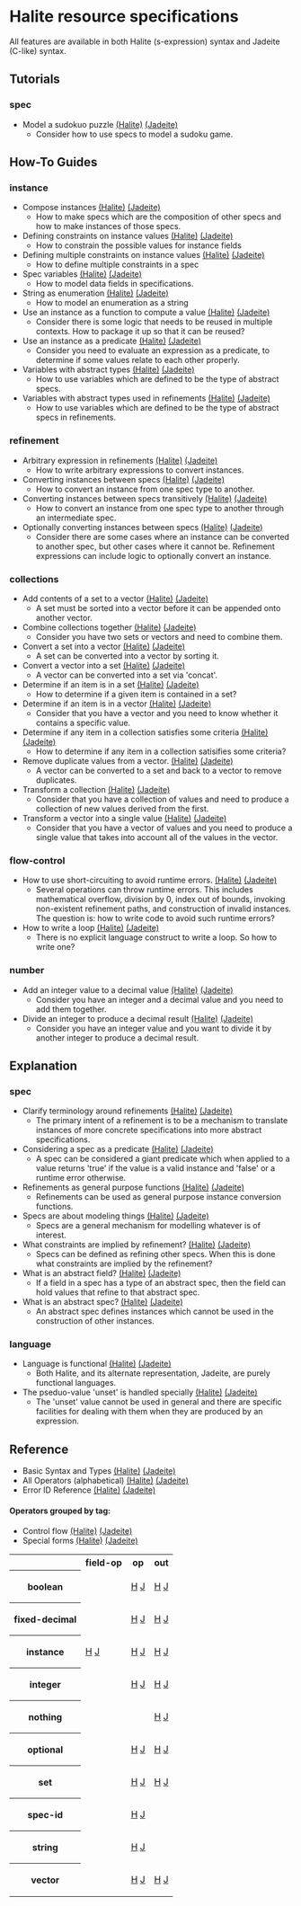 <!---
  This markdown file was generated. Do not edit.
  -->

# Halite resource specifications

All features are available in both Halite (s-expression) syntax and Jadeite (C-like) syntax.

## Tutorials

### spec

* Model a sudokuo puzzle [(Halite)](tutorial/sudoku.md) [(Jadeite)](tutorial/sudoku-j.md)
  * Consider how to use specs to model a sudoku game.

## How-To Guides

### instance

* Compose instances [(Halite)](how-to/compose-instances.md) [(Jadeite)](how-to/compose-instances-j.md)
  * How to make specs which are the composition of other specs and how to make instances of those specs.
* Defining constraints on instance values [(Halite)](how-to/constrain-instances.md) [(Jadeite)](how-to/constrain-instances-j.md)
  * How to constrain the possible values for instance fields
* Defining multiple constraints on instance values [(Halite)](how-to/multi-constrain-instances.md) [(Jadeite)](how-to/multi-constrain-instances-j.md)
  * How to define multiple constraints in a spec
* Spec variables [(Halite)](how-to/spec-variables.md) [(Jadeite)](how-to/spec-variables-j.md)
  * How to model data fields in specifications.
* String as enumeration [(Halite)](how-to/string-enum.md) [(Jadeite)](how-to/string-enum-j.md)
  * How to model an enumeration as a string
* Use an instance as a function to compute a value [(Halite)](how-to/functions.md) [(Jadeite)](how-to/functions-j.md)
  * Consider there is some logic that needs to be reused in multiple contexts. How to package it up so that it can be reused?
* Use an instance as a predicate [(Halite)](how-to/predicate.md) [(Jadeite)](how-to/predicate-j.md)
  * Consider you need to evaluate an expression as a predicate, to determine if some values relate to each other properly.
* Variables with abstract types [(Halite)](how-to/abstract-variables.md) [(Jadeite)](how-to/abstract-variables-j.md)
  * How to use variables which are defined to be the type of abstract specs.
* Variables with abstract types used in refinements [(Halite)](how-to/abstract-variables-refinements.md) [(Jadeite)](how-to/abstract-variables-refinements-j.md)
  * How to use variables which are defined to be the type of abstract specs in refinements.

### refinement

* Arbitrary expression in refinements [(Halite)](how-to/arbitrary-expression-refinements.md) [(Jadeite)](how-to/arbitrary-expression-refinements-j.md)
  * How to write arbitrary expressions to convert instances.
* Converting instances between specs [(Halite)](how-to/convert-instances.md) [(Jadeite)](how-to/convert-instances-j.md)
  * How to convert an instance from one spec type to another.
* Converting instances between specs transitively [(Halite)](how-to/convert-instances-transitively.md) [(Jadeite)](how-to/convert-instances-transitively-j.md)
  * How to convert an instance from one spec type to another through an intermediate spec.
* Optionally converting instances between specs [(Halite)](how-to/optionally-convert-instances.md) [(Jadeite)](how-to/optionally-convert-instances-j.md)
  * Consider there are some cases where an instance can be converted to another spec, but other cases where it cannot be. Refinement expressions can include logic to optionally convert an instance.

### collections

* Add contents of a set to a vector [(Halite)](how-to/combine-set-to-vector.md) [(Jadeite)](how-to/combine-set-to-vector-j.md)
  * A set must be sorted into a vector before it can be appended onto another vector.
* Combine collections together [(Halite)](how-to/combine.md) [(Jadeite)](how-to/combine-j.md)
  * Consider you have two sets or vectors and need to combine them.
* Convert a set into a vector [(Halite)](how-to/convert-set-to-vector.md) [(Jadeite)](how-to/convert-set-to-vector-j.md)
  * A set can be converted into a vector by sorting it.
* Convert a vector into a set [(Halite)](how-to/convert-vector-to-set.md) [(Jadeite)](how-to/convert-vector-to-set-j.md)
  * A vector can be converted into a set via 'concat'.
* Determine if an item is in a set [(Halite)](how-to/set-containment.md) [(Jadeite)](how-to/set-containment-j.md)
  * How to determine if a given item is contained in a set?
* Determine if an item is in a vector [(Halite)](how-to/vector-containment.md) [(Jadeite)](how-to/vector-containment-j.md)
  * Consider that you have a vector and you need to know whether it contains a specific value.
* Determine if any item in a collection satisfies some criteria [(Halite)](how-to/any.md) [(Jadeite)](how-to/any-j.md)
  * How to determine if any item in a collection satisifies some criteria?
* Remove duplicate values from a vector. [(Halite)](how-to/remove-duplicates-from-vector.md) [(Jadeite)](how-to/remove-duplicates-from-vector-j.md)
  * A vector can be converted to a set and back to a vector to remove duplicates.
* Transform a collection [(Halite)](how-to/transform.md) [(Jadeite)](how-to/transform-j.md)
  * Consider that you have a collection of values and need to produce a collection of new values derived from the first.
* Transform a vector into a single value [(Halite)](how-to/reduce.md) [(Jadeite)](how-to/reduce-j.md)
  * Consider that you have a vector of values and you need to produce a single value that takes into account all of the values in the vector.

### flow-control

* How to use short-circuiting to avoid runtime errors. [(Halite)](how-to/short-circuiting.md) [(Jadeite)](how-to/short-circuiting-j.md)
  * Several operations can throw runtime errors. This includes mathematical overflow, division by 0, index out of bounds, invoking non-existent refinement paths, and construction of invalid instances. The question is: how to write code to avoid such runtime errors?
* How to write a loop [(Halite)](how-to/loop.md) [(Jadeite)](how-to/loop-j.md)
  * There is no explicit language construct to write a loop. So how to write one?

### number

* Add an integer value to a decimal value [(Halite)](how-to/add-integer-to-decimal.md) [(Jadeite)](how-to/add-integer-to-decimal-j.md)
  * Consider you have an integer and a decimal value and you need to add them together.
* Divide an integer to produce a decimal result [(Halite)](how-to/perform-non-integer-division.md) [(Jadeite)](how-to/perform-non-integer-division-j.md)
  * Consider you have an integer value and you want to divide it by another integer to produce a decimal result.

## Explanation

### spec

* Clarify terminology around refinements [(Halite)](explanation/refinement-terminology.md) [(Jadeite)](explanation/refinement-terminology-j.md)
  * The primary intent of a refinement is to be a mechanism to translate instances of more concrete specifications into more abstract specifications.
* Considering a spec as a predicate [(Halite)](explanation/specs-as-predicates.md) [(Jadeite)](explanation/specs-as-predicates-j.md)
  * A spec can be considered a giant predicate which when applied to a value returns 'true' if the value is a valid instance and 'false' or a runtime error otherwise.
* Refinements as general purpose functions [(Halite)](explanation/refinements-as-functions.md) [(Jadeite)](explanation/refinements-as-functions-j.md)
  * Refinements can be used as general purpose instance conversion functions.
* Specs are about modeling things [(Halite)](explanation/big-picture.md) [(Jadeite)](explanation/big-picture-j.md)
  * Specs are a general mechanism for modelling whatever is of interest.
* What constraints are implied by refinement? [(Halite)](explanation/refinement-implications.md) [(Jadeite)](explanation/refinement-implications-j.md)
  * Specs can be defined as refining other specs. When this is done what constraints are implied by the refinement?
* What is an abstract field? [(Halite)](explanation/abstract-field.md) [(Jadeite)](explanation/abstract-field-j.md)
  * If a field in a spec has a type of an abstract spec, then the field can hold values that refine to that abstract spec.
* What is an abstract spec? [(Halite)](explanation/abstract-spec.md) [(Jadeite)](explanation/abstract-spec-j.md)
  * An abstract spec defines instances which cannot be used in the construction of other instances.

### language

* Language is functional [(Halite)](explanation/functional.md) [(Jadeite)](explanation/functional-j.md)
  * Both Halite, and its alternate representation, Jadeite, are purely functional languages.
* The pseduo-value 'unset' is handled specially [(Halite)](explanation/unset.md) [(Jadeite)](explanation/unset-j.md)
  * The 'unset' value cannot be used in general and there are specific facilities for dealing with them when they are produced by an expression.

## Reference


* Basic Syntax and Types [(Halite)](halite-basic-syntax-reference.md)         [(Jadeite)](jadeite-basic-syntax-reference.md)
* All Operators (alphabetical) [(Halite)](halite-full-reference.md) [(Jadeite)](jadeite-full-reference.md)
* Error ID Reference [(Halite)](halite-err-id-reference.md)         [(Jadeite)](jadeite-err-id-reference.md)

#### Operators grouped by tag:

* Control flow [(Halite)](halite-control-flow-reference.md) [(Jadeite)](halite-control-flow-reference-j.md)
* Special forms [(Halite)](halite-special-form-reference.md) [(Jadeite)](halite-special-form-reference-j.md)
<table><tr><th></th><th>field-op</th>
<th>op</th>
<th>out</th>
</tr><tr><th>boolean</th><td>

</td><td>

 [H](halite-boolean-op-reference.md) [J](halite-boolean-op-reference-j.md)
</td><td>

 [H](halite-boolean-out-reference.md) [J](halite-boolean-out-reference-j.md)
</td></tr><tr><th>fixed-decimal</th><td>

</td><td>

 [H](halite-fixed-decimal-op-reference.md) [J](halite-fixed-decimal-op-reference-j.md)
</td><td>

 [H](halite-fixed-decimal-out-reference.md) [J](halite-fixed-decimal-out-reference-j.md)
</td></tr><tr><th>instance</th><td>

 [H](halite-instance-field-op-reference.md) [J](halite-instance-field-op-reference-j.md)
</td><td>

 [H](halite-instance-op-reference.md) [J](halite-instance-op-reference-j.md)
</td><td>

 [H](halite-instance-out-reference.md) [J](halite-instance-out-reference-j.md)
</td></tr><tr><th>integer</th><td>

</td><td>

 [H](halite-integer-op-reference.md) [J](halite-integer-op-reference-j.md)
</td><td>

 [H](halite-integer-out-reference.md) [J](halite-integer-out-reference-j.md)
</td></tr><tr><th>nothing</th><td>

</td><td>

</td><td>

 [H](halite-nothing-out-reference.md) [J](halite-nothing-out-reference-j.md)
</td></tr><tr><th>optional</th><td>

</td><td>

 [H](halite-optional-op-reference.md) [J](halite-optional-op-reference-j.md)
</td><td>

 [H](halite-optional-out-reference.md) [J](halite-optional-out-reference-j.md)
</td></tr><tr><th>set</th><td>

</td><td>

 [H](halite-set-op-reference.md) [J](halite-set-op-reference-j.md)
</td><td>

 [H](halite-set-out-reference.md) [J](halite-set-out-reference-j.md)
</td></tr><tr><th>spec-id</th><td>

</td><td>

 [H](halite-spec-id-op-reference.md) [J](halite-spec-id-op-reference-j.md)
</td><td>

</td></tr><tr><th>string</th><td>

</td><td>

 [H](halite-string-op-reference.md) [J](halite-string-op-reference-j.md)
</td><td>

</td></tr><tr><th>vector</th><td>

</td><td>

 [H](halite-vector-op-reference.md) [J](halite-vector-op-reference-j.md)
</td><td>

 [H](halite-vector-out-reference.md) [J](halite-vector-out-reference-j.md)
</td></tr></table>


